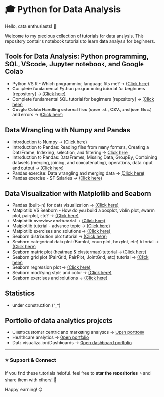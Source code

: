 # 🎓 Python for Data Analysis 

Hello, data enthusiasts! 👋

Welcome to my precious collection of tutorials for data analysis. This repository contains notebook tutorials to learn data analysis for beginners. 

## Tools for Data Analysis: Python programming, SQL, VScode, Jupyter notebook, and Google Colab
* Python VS R - Which programming language fits me? → [(Click here)](https://github.com/harishmuh/Python-VS-R-comparison-article)
* Complete fundamental Python programming tutorial for beginners [repository] → [(Click here)](https://github.com/harishmuh/Python-simple-tutorials)
* Complete fundamental SQL tutorial for beginners [repository] → [(Click here)](https://github.com/harishmuh/SQL_challenges)  
* Google Colab: Handling external files (open txt., CSV., and json files.) and errors → [(Click here)](https://github.com/harishmuh/Python-for-Data-Science-Analysis/blob/main/Handling_external_files_and_errors_google_colab.ipynb)


## Data Wrangling with Numpy and Pandas
* Introduction to Numpy → [(Click here)](https://github.com/harishmuh/Python-for-Data-Science-Analysis/blob/main/Introduction_to_Numpy_tutorial.ipynb)
* Introduction to Pandas: Reading files from many formats, Creating a DataFrame, Indexing, selection, and filtering → [Click here](https://github.com/harishmuh/Python-for-Data-Science-Analysis/blob/main/Introduction_to_Pandas_tutorial.ipynb)
* Introduction to Pandas: DataFrames, Missing Data, GroupBy, Combining datasets (merging, joining, and concatenating), operations, data input and output → [(Click here)](https://github.com/harishmuh/Python-for-Data-Science-Analysis/blob/main/Pandas.ipynb)
* Pandas exercise: Data wrangling and merging data →  [(Click here)](https://github.com/harishmuh/Python-for-Data-Science-Analysis/blob/main/Pandas_exercise_data_wrangling_merging_table.ipynb)
* Pandas exercise - SF Salaries → [(Click here)](https://github.com/harishmuh/Python-for-Data-Science-Analysis/blob/main/Pandas_exercise_SF_Salaries.ipynb)


## Data Visualization with Matplotlib and Seaborn
* Pandas (built-in) for data visualization → [(Click here)](https://github.com/harishmuh/Python-for-Data-Science-Analysis/blob/main/Pandas_built_in_function_for_visualization.ipynb)
* Matplotlib VS Seaborn - How do you build a boxplot, violin plot, swarm plot, pairplot, etc? → [(Click here)](https://github.com/harishmuh/Python-for-Data-Science-Analysis/blob/main/Visualization_Matplotlib_VS_Seaborn.ipynb)
* Matplotlib overview and tutorial → [(Click here)](https://github.com/harishmuh/Python-for-Data-Science-Analysis/blob/main/Matplotlib_tutorials.ipynb)
* Matplotlib tutorial - advance topic → [(Click here)](https://github.com/harishmuh/Python-for-Data-Science-Analysis/blob/main/Matplotlib_tutorial_advanced.ipynb)
* Matplotlib exercises and solutions → [(Click here)](https://github.com/harishmuh/Python-for-Data-Science-Analysis/blob/main/Matplotlib_exercise.ipynb)
* Seaborn distribution plot tutorial → [(Click here)](https://github.com/harishmuh/Python-for-Data-Science-Analysis/blob/main/Seaborn_Distribution%20plot%20tutorial.ipynb)
* Seaborn categorical data plot (Barplot, countplot, boxplot, etc) tutorial → [(Click here)](https://github.com/harishmuh/Python-for-Data-Science-Analysis/blob/main/Seaborn_Categorical_data_plots_tutorial.ipynb)
* Seaborn matrix plot (heatmap & clustermap) tutorial → [(Click here)](https://github.com/harishmuh/Python-for-Data-Science-Analysis/blob/main/Seaborn_matrix_plots_(heatmap_and_clustermap).ipynb)
* Seaborn grid plot (PairGrid, PairPlot, JointGrid, etc) tutorial → [(Click here)](https://github.com/harishmuh/Python-for-Data-Science-Analysis/blob/main/Seaborn_Grid.ipynb)
* Seaborn regression plot → [(Click here)](https://github.com/harishmuh/Python-for-Data-Science-Analysis/blob/main/Seaborn_Regression_plot.ipynb)
* Seaborn modifying style and color → [(Click here)](https://github.com/harishmuh/Python-for-Data-Science-Analysis/blob/main/Seaborn_modifying_style_and_color.ipynb)
* Seaborn exercises and solutions → [(Click here)](https://github.com/harishmuh/Python-for-Data-Science-Analysis/blob/main/Seaborn_exercises_and_solutions.ipynb)

## Statistics
* under construction (^_^)


## Portfolio of data analytics projects
* Client/customer centric and marketing analytics → [Open portfolio](https://github.com/harishmuh/data_analyst_projects/tree/main)
* Healthcare analytics → [Open portfolio](https://github.com/harishmuh/data_analyst_projects/tree/main)
* Data visualization/Dashboards → [Open dashboard portfolio](https://github.com/harishmuh/data_analyst_projects/tree/main)

---

### ⭐ Support & Connect  
If you find these tutorials helpful, feel free to **star the repositories** ⭐ and share them with others! 🚀  

Happy learning! 😊
